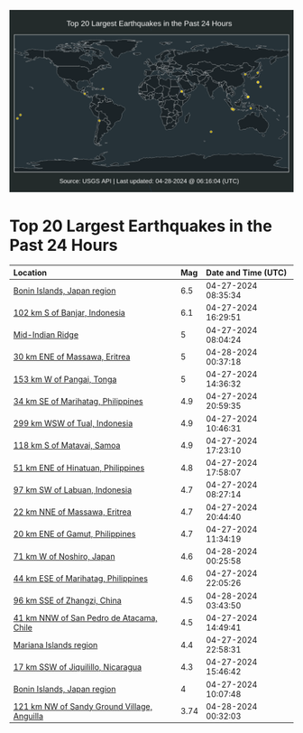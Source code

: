 ![Map](./map.png)

# Top 20 Largest Earthquakes in the Past 24 Hours

| Location | Mag | Date and Time (UTC) |
|:---|:---|:---|
| [Bonin Islands, Japan region](https://earthquake.usgs.gov/earthquakes/eventpage/us6000mu8k) | 6.5 | 04-27-2024 08:35:34 |
| [102 km S of Banjar, Indonesia](https://earthquake.usgs.gov/earthquakes/eventpage/us6000muc0) | 6.1 | 04-27-2024 16:29:51 |
| [Mid-Indian Ridge](https://earthquake.usgs.gov/earthquakes/eventpage/us6000mu8g) | 5 | 04-27-2024 08:04:24 |
| [30 km ENE of Massawa, Eritrea](https://earthquake.usgs.gov/earthquakes/eventpage/us6000muif) | 5 | 04-28-2024 00:37:18 |
| [153 km W of Pangai, Tonga](https://earthquake.usgs.gov/earthquakes/eventpage/us6000mubd) | 5 | 04-27-2024 14:36:32 |
| [34 km SE of Marihatag, Philippines](https://earthquake.usgs.gov/earthquakes/eventpage/us6000mugs) | 4.9 | 04-27-2024 20:59:35 |
| [299 km WSW of Tual, Indonesia](https://earthquake.usgs.gov/earthquakes/eventpage/us6000mua3) | 4.9 | 04-27-2024 10:46:31 |
| [118 km S of Matavai, Samoa](https://earthquake.usgs.gov/earthquakes/eventpage/us6000mufa) | 4.9 | 04-27-2024 17:23:10 |
| [51 km ENE of Hinatuan, Philippines](https://earthquake.usgs.gov/earthquakes/eventpage/us6000mufl) | 4.8 | 04-27-2024 17:58:07 |
| [97 km SW of Labuan, Indonesia](https://earthquake.usgs.gov/earthquakes/eventpage/us6000mu8h) | 4.7 | 04-27-2024 08:27:14 |
| [22 km NNE of Massawa, Eritrea](https://earthquake.usgs.gov/earthquakes/eventpage/us6000mugq) | 4.7 | 04-27-2024 20:44:40 |
| [20 km ENE of Gamut, Philippines](https://earthquake.usgs.gov/earthquakes/eventpage/us6000muae) | 4.7 | 04-27-2024 11:34:19 |
| [71 km W of Noshiro, Japan](https://earthquake.usgs.gov/earthquakes/eventpage/us6000muia) | 4.6 | 04-28-2024 00:25:58 |
| [44 km ESE of Marihatag, Philippines](https://earthquake.usgs.gov/earthquakes/eventpage/us6000muhd) | 4.6 | 04-27-2024 22:05:26 |
| [96 km SSE of Zhangzi, China](https://earthquake.usgs.gov/earthquakes/eventpage/us6000muj5) | 4.5 | 04-28-2024 03:43:50 |
| [41 km NNW of San Pedro de Atacama, Chile](https://earthquake.usgs.gov/earthquakes/eventpage/us6000mubg) | 4.5 | 04-27-2024 14:49:41 |
| [Mariana Islands region](https://earthquake.usgs.gov/earthquakes/eventpage/us6000muhq) | 4.4 | 04-27-2024 22:58:31 |
| [17 km SSW of Jiquilillo, Nicaragua](https://earthquake.usgs.gov/earthquakes/eventpage/us6000mubq) | 4.3 | 04-27-2024 15:46:42 |
| [Bonin Islands, Japan region](https://earthquake.usgs.gov/earthquakes/eventpage/us6000mua1) | 4 | 04-27-2024 10:07:48 |
| [121 km NW of Sandy Ground Village, Anguilla](https://earthquake.usgs.gov/earthquakes/eventpage/pr2024119000) | 3.74 | 04-28-2024 00:32:03 |
